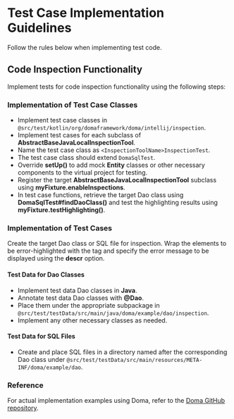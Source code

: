 # Test Case Implementation Guidelines
Follow the rules below when implementing test code.

## Code Inspection Functionality
Implement tests for code inspection functionality using the following steps:

### **Implementation of Test Case Classes**
- Implement test case classes in `@src/test/kotlin/org/domaframework/doma/intellij/inspection`.
- Implement test cases for each subclass of **AbstractBaseJavaLocalInspectionTool**.
- Name the test case class as `<InspectionToolName>InspectionTest`.
- The test case class should extend `DomaSqlTest`.
- Override **setUp()** to add mock **Entity** classes or other necessary components to the virtual project for testing.
- Register the target **AbstractBaseJavaLocalInspectionTool** subclass using **myFixture.enableInspections**.
- In test case functions, retrieve the target Dao class using **DomaSqlTest#findDaoClass()** and test the highlighting results using **myFixture.testHighlighting()**.

### Implementation of Test Cases
Create the target Dao class or SQL file for inspection.
Wrap the elements to be error-highlighted with the **<error>** tag and specify the error message to be displayed using the **descr** option.

#### Test Data for Dao Classes
- Implement test data Dao classes in **Java**.
- Annotate test data Dao classes with **@Dao**.
- Place them under the appropriate subpackage in `@src/test/testData/src/main/java/doma/example/dao/inspection`.
- Implement any other necessary classes as needed.

#### Test Data for SQL Files
- Create and place SQL files in a directory named after the corresponding Dao class under `@src/test/testData/src/main/resources/META-INF/doma/example/dao`.

### Reference
For actual implementation examples using Doma, refer to the [Doma GitHub repository](https://github.com/domaframework/doma/tree/master/integration-test-java/src/main/java/org/seasar/doma/it/dao).
